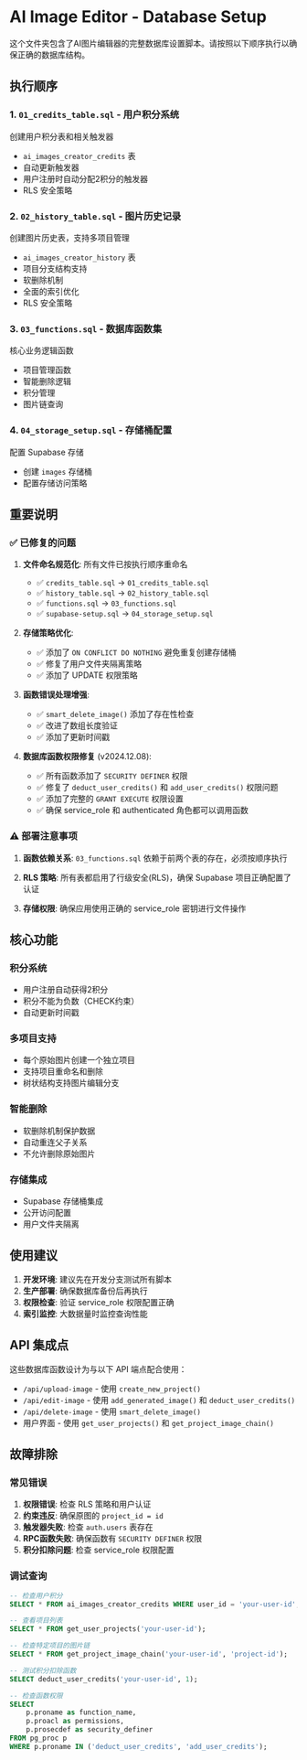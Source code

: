 # AI Image Editor - Database Setup

这个文件夹包含了AI图片编辑器的完整数据库设置脚本。请按照以下顺序执行以确保正确的数据库结构。

## 执行顺序

### 1. `01_credits_table.sql` - 用户积分系统
创建用户积分表和相关触发器
- `ai_images_creator_credits` 表
- 自动更新触发器
- 用户注册时自动分配2积分的触发器
- RLS 安全策略

### 2. `02_history_table.sql` - 图片历史记录
创建图片历史表，支持多项目管理
- `ai_images_creator_history` 表
- 项目分支结构支持
- 软删除机制
- 全面的索引优化
- RLS 安全策略

### 3. `03_functions.sql` - 数据库函数集
核心业务逻辑函数
- 项目管理函数
- 智能删除逻辑
- 积分管理
- 图片链查询

### 4. `04_storage_setup.sql` - 存储桶配置
配置 Supabase 存储
- 创建 `images` 存储桶
- 配置存储访问策略

## 重要说明

### ✅ 已修复的问题

1. **文件命名规范化**: 所有文件已按执行顺序重命名
   - ✅ `credits_table.sql` → `01_credits_table.sql`
   - ✅ `history_table.sql` → `02_history_table.sql`
   - ✅ `functions.sql` → `03_functions.sql`
   - ✅ `supabase-setup.sql` → `04_storage_setup.sql`

2. **存储策略优化**: 
   - ✅ 添加了 `ON CONFLICT DO NOTHING` 避免重复创建存储桶
   - ✅ 修复了用户文件夹隔离策略
   - ✅ 添加了 UPDATE 权限策略

3. **函数错误处理增强**:
   - ✅ `smart_delete_image()` 添加了存在性检查
   - ✅ 改进了数组长度验证
   - ✅ 添加了更新时间戳

4. **数据库函数权限修复** (v2024.12.08):
   - ✅ 所有函数添加了 `SECURITY DEFINER` 权限
   - ✅ 修复了 `deduct_user_credits()` 和 `add_user_credits()` 权限问题
   - ✅ 添加了完整的 `GRANT EXECUTE` 权限设置
   - ✅ 确保 service_role 和 authenticated 角色都可以调用函数

### ⚠️ 部署注意事项

1. **函数依赖关系**: `03_functions.sql` 依赖于前两个表的存在，必须按顺序执行

2. **RLS 策略**: 所有表都启用了行级安全(RLS)，确保 Supabase 项目正确配置了认证

3. **存储权限**: 确保应用使用正确的 service_role 密钥进行文件操作

## 核心功能

### 积分系统
- 用户注册自动获得2积分
- 积分不能为负数（CHECK约束）
- 自动更新时间戳

### 多项目支持
- 每个原始图片创建一个独立项目
- 支持项目重命名和删除
- 树状结构支持图片编辑分支

### 智能删除
- 软删除机制保护数据
- 自动重连父子关系
- 不允许删除原始图片

### 存储集成
- Supabase 存储桶集成
- 公开访问配置
- 用户文件夹隔离

## 使用建议

1. **开发环境**: 建议先在开发分支测试所有脚本
2. **生产部署**: 确保数据库备份后再执行
3. **权限检查**: 验证 service_role 权限配置正确
4. **索引监控**: 大数据量时监控查询性能

## API 集成点

这些数据库函数设计为与以下 API 端点配合使用：
- `/api/upload-image` - 使用 `create_new_project()`
- `/api/edit-image` - 使用 `add_generated_image()` 和 `deduct_user_credits()`
- `/api/delete-image` - 使用 `smart_delete_image()`
- 用户界面 - 使用 `get_user_projects()` 和 `get_project_image_chain()`

## 故障排除

### 常见错误
1. **权限错误**: 检查 RLS 策略和用户认证
2. **约束违反**: 确保原图的 `project_id = id`
3. **触发器失败**: 检查 `auth.users` 表存在
4. **RPC函数失败**: 确保函数有 `SECURITY DEFINER` 权限
5. **积分扣除问题**: 检查 service_role 权限配置

### 调试查询
```sql
-- 检查用户积分
SELECT * FROM ai_images_creator_credits WHERE user_id = 'your-user-id';

-- 查看项目列表
SELECT * FROM get_user_projects('your-user-id');

-- 检查特定项目的图片链
SELECT * FROM get_project_image_chain('your-user-id', 'project-id');

-- 测试积分扣除函数
SELECT deduct_user_credits('your-user-id', 1);

-- 检查函数权限
SELECT 
    p.proname as function_name,
    p.proacl as permissions,
    p.prosecdef as security_definer
FROM pg_proc p
WHERE p.proname IN ('deduct_user_credits', 'add_user_credits');
```